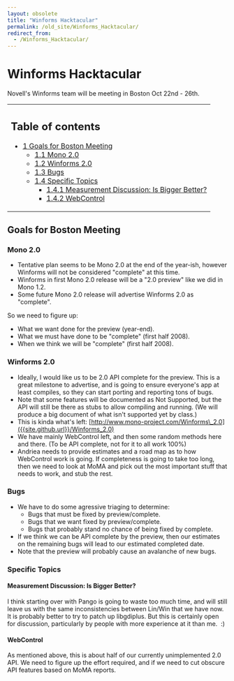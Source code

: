 ```yaml
---
layout: obsolete
title: "Winforms Hacktacular"
permalink: /old_site/Winforms_Hacktacular/
redirect_from:
  - /Winforms_Hacktacular/
---
```


Winforms Hacktacular
====================

Novell's Winforms team will be meeting in Boston Oct 22nd - 26th.

<table>
<col width="100%" />
<tbody>
<tr class="odd">
<td align="left"><h2>Table of contents</h2>
<ul>
<li><a href="#Goals_for_Boston_Meeting">1 Goals for Boston Meeting</a>
<ul>
<li><a href="#Mono_2.0">1.1 Mono 2.0</a></li>
<li><a href="#Winforms_2.0">1.2 Winforms 2.0</a></li>
<li><a href="#Bugs">1.3 Bugs</a></li>
<li><a href="#Specific_Topics">1.4 Specific Topics</a>
<ul>
<li><a href="#Measurement_Discussion:_Is_Bigger_Better.3F">1.4.1 Measurement Discussion: Is Bigger Better?</a></li>
<li><a href="#WebControl">1.4.2 WebControl</a></li>
</ul></li>
</ul></li>
</ul></td>
</tr>
</tbody>
</table>

Goals for Boston Meeting
------------------------

### Mono 2.0

-   Tentative plan seems to be Mono 2.0 at the end of the year-ish, however Winforms will not be considered "complete" at this time.
-   Winforms in first Mono 2.0 release will be a "2.0 preview" like we did in Mono 1.2.
-   Some future Mono 2.0 release will advertise Winforms 2.0 as "complete".

So we need to figure up:

-   What we want done for the preview (year-end).
-   What we must have done to be "complete" (first half 2008).
-   When we think we will be "complete" (first half 2008).

### Winforms 2.0

-   Ideally, I would like us to be 2.0 API complete for the preview. This is a great milestone to advertise, and is going to ensure everyone's app at least compiles, so they can start porting and reporting tons of bugs.
-   Note that some features will be documented as Not Supported, but the API will still be there as stubs to allow compiling and running. (We will produce a big document of what isn't supported yet by class.)
-   This is kinda what's left: [http://www.mono-project.com/Winforms\_2.0]({{site.github.url}}/Winforms_2.0)
-   We have mainly WebControl left, and then some random methods here and there. (To be API complete, not for it to all work 100%)
-   Andriea needs to provide estimates and a road map as to how WebControl work is going. If completeness is going to take too long, then we need to look at MoMA and pick out the most important stuff that needs to work, and stub the rest.

### Bugs

-   We have to do some agressive triaging to determine:
    -   Bugs that must be fixed by preview/complete.
    -   Bugs that we want fixed by preview/complete.
    -   Bugs that probably stand no chance of being fixed by complete.
-   If we think we can be API complete by the preview, then our estimates on the remaining bugs will lead to our estimated completed date.
-   Note that the preview will probably cause an avalanche of new bugs.

### Specific Topics

#### Measurement Discussion: Is Bigger Better?

I think starting over with Pango is going to waste too much time, and will still leave us with the same inconsistencies between Lin/Win that we have now. It is probably better to try to patch up libgdiplus. But this is certainly open for discussion, particularly by people with more experience at it than me.  :)

#### WebControl

As mentioned above, this is about half of our currently unimplemented 2.0 API. We need to figure up the effort required, and if we need to cut obscure API features based on MoMA reports.

